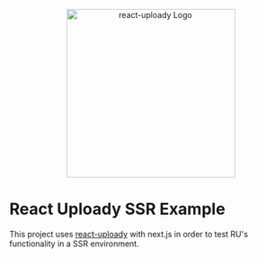 <p align="center">
    <img src="https://res.cloudinary.com/yoav-cloud/image/upload/w_400/v22212321/rpldy/logo/react-uploady-text-logo.png" width="300" alt='react-uploady Logo' aria-label='react-uploady' />   
</p>

# React Uploady SSR Example

This project uses [react-uploady](https://github.com/rpldy/react-uploady) with next.js in order to test RU's functionality in a SSR environment.
